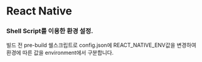 # React Native
### Shell Script를 이용한 환경 설정.
빌드 전 pre-build 쉘스크립트로 config.json에 REACT_NATIVE_ENV값을 변경하여 환경에 따른 값을 environment에서 구분합니다.
